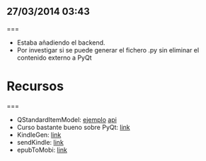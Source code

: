 ## 27/03/2014 03:43
===
- Estaba añadiendo el backend.
- Por investigar si se puede generar el fichero .py sin eliminar el contenido externo a PyQt

# Recursos
===
- QStandardItemModel: [ejemplo](http://www.pythoncentral.io/pyside-pyqt-tutorial-qlistview-and-qstandarditemmodel/) [api](http://pyqt.sourceforge.net/Docs/PyQt4/qstandarditemmodel.html)
- Curso bastante bueno sobre PyQt: [link](https://github.com/ralsina/pyqt-by-example/)
- KindleGen: [link](http://www.amazon.com/gp/feature.html?ie=UTF8&docId=1000765211)
- sendKindle: [link](https://github.com/kparal/sendKindle)
- epubToMobi: [link](https://github.com/sylturner/sab-epub-to-mobi)